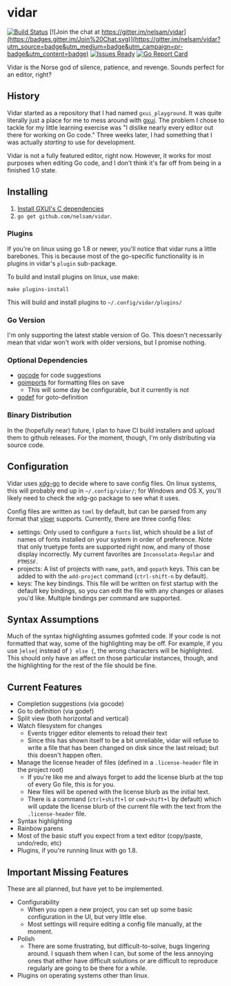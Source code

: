 # vidar

[![Build Status](https://travis-ci.org/nelsam/vidar.svg?branch=master)](https://travis-ci.org/nelsam/vidar)
[![Join the chat at https://gitter.im/nelsam/vidar](https://badges.gitter.im/Join%20Chat.svg)](https://gitter.im/nelsam/vidar?utm_source=badge&utm_medium=badge&utm_campaign=pr-badge&utm_content=badge)
[![Issues Ready](https://badge.waffle.io/nelsam/vidar.svg?label=ready&title=Ready)](http://waffle.io/nelsam/vidar)
[![Go Report Card](https://goreportcard.com/badge/github.com/nelsam/vidar)](https://goreportcard.com/report/github.com/nelsam/vidar)

Vidar is the Norse god of silence, patience, and revenge.  Sounds perfect for an editor, right?

## History

Vidar started as a repository that I had named `gxui_playground`.  It was quite literally just a
place for me to mess around with [gxui](https://github.com/google/gxui).  The problem I chose to tackle
for my little learning exercise was "I dislike nearly every editor out there for working on Go
code."  Three weeks later, I had something that I was actually *starting* to use for development.

Vidar is not a fully featured editor, right now.  However, it works for most purposes when editing
Go code, and I don't think it's far off from being in a finished 1.0 state.

## Installing

1. [Install GXUI's C dependencies](https://github.com/google/gxui#dependencies)
2. `go get github.com/nelsam/vidar`.

### Plugins

If you're on linux using go 1.8 or newer, you'll notice that vidar runs a little barebones.
This is because most of the go-specific functionality is in plugins in vidar's `plugin`
sub-package.

To build and install plugins on linux, use make:

```
make plugins-install
```

This will build and install plugins to `~/.config/vidar/plugins/`

### Go Version

I'm only supporting the latest stable version of Go.  This doesn't necessarily mean that vidar
won't work with older versions, but I promise nothing.

### Optional Dependencies

- [gocode](https://github.com/nsf/gocode) for code suggestions
- [goimports](https://godoc.org/golang.org/x/tools/cmd/goimports) for formatting files on save
  - This will some day be configurable, but it currently is not
- [godef](https://github.com/rogpeppe/godef) for goto-definition

### Binary Distribution

In the (hopefully near) future, I plan to have CI build installers and upload them to github
releases.  For the moment, though, I'm only distributing via source code.

## Configuration

Vidar uses [xdg-go](https://github.com/casimir/xdg-go) to decide where to save config
files.  On linux systems, this will probably end up in `~/.config/vidar/`; for Windows
and OS X, you'll likely need to check the xdg-go package to see what it uses.

Config files are written as `toml` by default, but can be parsed from any format that
[viper](https://github.com/spf13/viper) supports.  Currently, there are three config
files:
- settings: Only used to configure a `fonts` list, which should be a list of names
  of fonts installed on your system in order of preference.  Note that only truetype
  fonts are supported right now, and many of those display incorrectly.  My current
  favorites are `Inconsolata-Regular` and `PTM55F`.
- projects: A list of projects with `name`, `path`, and `gopath` keys.  This can be
  added to with the `add-project` command (`ctrl-shift-n` by default).
- keys: The key bindings.  This file will be written on first startup with the default
  key bindings, so you can edit the file with any changes or aliases you'd like.
  Multiple bindings per command are supported.

## Syntax Assumptions

Much of the syntax highlighting assumes gofmted code.  If your code is not formatted that way,
some of the highlighting may be off.  For example, if you use `}else{` instead of `} else {`,
the wrong characters will be highlighted.  This should only have an affect on those particular
instances, though, and the highlighting for the rest of the file should be fine.

## Current Features

- Completion suggestions (via gocode)
- Go to definition (via godef)
- Split view (both horizontal and vertical)
- Watch filesystem for changes
  - Events trigger editor elements to reload their text
  - Since this has shown itself to be a bit unreliable, vidar will refuse to write a file that
    has been changed on disk since the last reload; but this doesn't happen often.
- Manage the license header of files (defined in a `.license-header` file in the project root)
  - If you're like me and always forget to add the license blurb at the top of every Go file,
    this is for you.
  - New files will be opened with the license blurb as the initial text.
  - There is a command (`ctrl+shift+l` or `cmd+shift+l` by default) which will update the
    license blurb of the current file with the text from the `.license-header` file.
- Syntax highlighting
- Rainbow parens
- Most of the basic stuff you expect from a text editor (copy/paste, undo/redo, etc)
- Plugins, if you're running linux with go 1.8.

## Important Missing Features

These are all planned, but have yet to be implemented.

- Configurability
  - When you open a new project, you can set up some basic configuration in the UI, but very
    little else.
  - Most settings will require editing a config file manually, at the moment.
- Polish
  - There are some frustrating, but difficult-to-solve, bugs lingering around.  I squash them
    when I can, but some of the less annoying ones that either have difficult solutions or are
    difficult to reproduce regularly are going to be there for a while.
- Plugins on operating systems other than linux.


